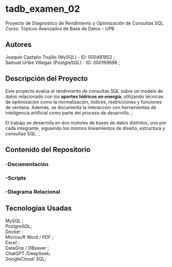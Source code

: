 # tadb_examen_02  
Proyecto de Diagnóstico de Rendimiento y Optimización de Consultas SQL  
Curso: Tópicos Avanzados de Base de Datos – UPB  

## Autores

Joaquin Castaño Trujillo (MySQL) - ID: 000481852 ;  
Samuel Uribe Villegas (PostgreSQL) - ID: 000169698 ;  

## Descripción del Proyecto

Este proyecto evalúa el rendimiento de consultas SQL sobre un modelo de datos relacionado con los **aportes hídricos en energía**, utilizando técnicas de optimización como la normalización, índices, restricciones y funciones de ventana. Además, se documenta la interacción con herramientas de inteligencia artificial como parte del proceso de desarrollo. ;

El trabajo se desarrolla en dos motores de bases de datos distintos, uno por cada integrante, siguiendo los mismos lineamientos de diseño, estructura y consultas SQL. ;

## Contenido del Repositorio

### -Documentación
### -Scripts
### -Diagrama Relacional


## Tecnologías Usadas

MySQL ;  
PostgreSQL;  
Docker ;  
Microsoft Word / PDF ;  
Excel ;  
DataGrip / DBeaver ;  
ChatGPT /DeepSeek;  
GoogleCloud/ SQL;

